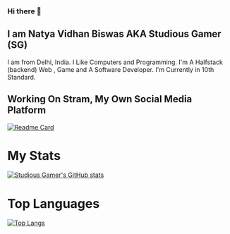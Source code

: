 ### Hi there 👋


## I am Natya Vidhan Biswas AKA Studious Gamer (SG)
I am from Delhi, India.
I Like Computers and Programming.
I'm A Halfstack (backend) Web , Game and A Software Developer.
I'm Currently in 10th Standard.


## Working On Stram, My Own Social Media Platform
[![Readme Card](https://github-readme-stats.vercel.app/api/pin/?username=studiousgamer&repo=Stream)](https://github.com/studiousgamer/Stream)


# My Stats
[![Studious Gamer's GitHub stats](https://github-readme-stats.vercel.app/api?username=studiousgamer)](https://github.com/studiousgamer/github-readme-stats)


# Top Languages
[![Top Langs](https://github-readme-stats.vercel.app/api/top-langs/?username=studiousgamer)](https://github.com/studiousgamer)
<!--
**studiousgamer/studiousgamer** is a ✨ _special_ ✨ repository because its `README.md` (this file) appears on your GitHub profile.

Here are some ideas to get you started:

- 🔭 I’m currently working on ...
- 🌱 I’m currently learning ...
- 👯 I’m looking to collaborate on ...
- 🤔 I’m looking for help with ...
- 💬 Ask me about ...
- 📫 How to reach me: ...
- 😄 Pronouns: ...
- ⚡ Fun fact: ...
-->
